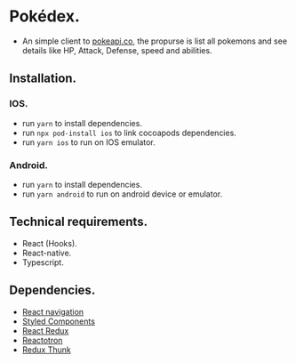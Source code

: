 # Pokédex.
- An simple client to [pokeapi.co](https://pokeapi.co/), the propurse is list all pokemons and see details like HP, Attack, Defense, speed and abilities.

## Installation.
### IOS.
- run `yarn` to install dependencies.
- run `npx pod-install ios` to link cocoapods dependencies.
- run `yarn ios` to run on IOS emulator.

### Android.
- run `yarn` to install dependencies.
- run `yarn android` to run on android device or emulator.

## Technical requirements.

- React (Hooks). 
- React-native.
- Typescript.

## Dependencies.

- [React navigation](https://reactnavigation.org/)
- [Styled Components](https://styled-components.com/)
- [React Redux](https://github.com/reduxjs/react-redux)
- [Reactotron](https://redux-toolkit.js.org/)
- [Redux Thunk](https://github.com/reduxjs/redux-thunk)

